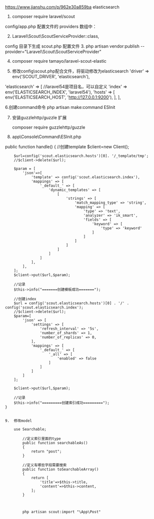 https://www.jianshu.com/p/962e30a859ba
elasticsearch

1. composer require laravel/scout


 config/app.php 配置文件的 providers 数组中：

2. Laravel\Scout\ScoutServiceProvider::class,

 config 目录下生成 scout.php 配置文件
3. php artisan vendor:publish --provider="Laravel\Scout\ScoutServiceProvider"


4. composer require tamayo/laravel-scout-elastic


5. 修改config\scout.php配合文件，将驱动修改为elasticsearch
 'driver' => env('SCOUT_DRIVER', 'elasticsearch'),

 'elasticsearch' => [
         //laravel54是项目名，可以自定义
         'index' => env('ELASTICSEARCH_INDEX', 'laravel54'),
         'hosts' => [
             env('ELASTICSEARCH_HOST', 'http://127.0.0.1:9200'),
         ],
     ],


 6.创建command命令
     php artisan make:command ESInit

7. 安装guzzlehttp/guzzle 扩展

    composer require guzzlehttp/guzzle

8. app\Console\Command\ESInit.php


public function handle()
    {
        //创建template
        $client=new Client();

        $url=config('scout.elasticsearch.hosts')[0]. '/_template/tmp';
        //$client->delete($url);

        $param = [
            'json'=>[
                'template' => config('scout.elasticsearch.index'),
                'mappings' => [
                    '_default_' => [
                        'dynamic_templates' => [
                            [
                                'strings' => [
                                    'match_mapping_type' => 'string',
                                    'mapping' => [
                                        'type' => 'text',
                                        'analyzer' => 'ik_smart',
                                        'fields' => [
                                            'keyword' => [
                                                'type' => 'keyword'
                                            ]
                                        ]
                                    ]
                                ]
                            ]
                        ]
                    ]
                ],
            ],
        ];
        $client->put($url,$param);

        //记录
        $this->info("=======创建模板成功=======");

        //创建index
        $url = config('scout.elasticsearch.hosts')[0] . '/' . config('scout.elasticsearch.index');
        //$client->delete($url);
        $param=[
            'json' => [
                'settings' => [
                    'refresh_interval' => '5s',
                    'number_of_shards' => 1,
                    'number_of_replicas' => 0,
                ],
                'mappings' => [
                    '_default_' => [
                        '_all' => [
                            'enabled' => false
                        ]
                    ]
                ]
            ]
        ];

        $client->put($url,$param);

        //记录
        $this->info("=========创建索引成功=========");
    }


    9.  修改model

        use Searchable;

            //定义索引里面的type
            public function searchableAs()
            {
                return "post";
            }

            //定义有哪些字段需要搜索
            public function toSearchableArray()
            {
                return [
                    'title'=>$this->title,
                    'content'=>$this->content,
                ];
            }



            php artisan scout:import "\App\Post"




